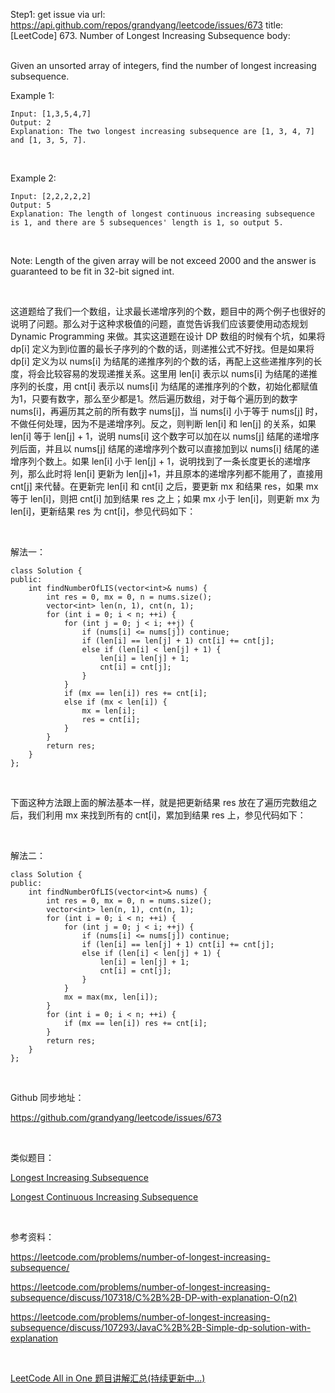 Step1: get issue via url: https://api.github.com/repos/grandyang/leetcode/issues/673 
 title:[LeetCode] 673. Number of Longest Increasing Subsequence 
 body:  
  

Given an unsorted array of integers, find the number of longest increasing subsequence.

Example 1:
    
    
    Input: [1,3,5,4,7]
    Output: 2
    Explanation: The two longest increasing subsequence are [1, 3, 4, 7] and [1, 3, 5, 7].
    

 

Example 2:
    
    
    Input: [2,2,2,2,2]
    Output: 5
    Explanation: The length of longest continuous increasing subsequence is 1, and there are 5 subsequences' length is 1, so output 5.
    

 

Note: Length of the given array will be not exceed 2000 and the answer is guaranteed to be fit in 32-bit signed int.

 

这道题给了我们一个数组，让求最长递增序列的个数，题目中的两个例子也很好的说明了问题。那么对于这种求极值的问题，直觉告诉我们应该要使用动态规划 Dynamic Programming 来做。其实这道题在设计 DP 数组的时候有个坑，如果将 dp[i] 定义为到i位置的最长子序列的个数的话，则递推公式不好找。但是如果将 dp[i] 定义为以 nums[i] 为结尾的递推序列的个数的话，再配上这些递推序列的长度，将会比较容易的发现递推关系。这里用 len[i] 表示以 nums[i] 为结尾的递推序列的长度，用 cnt[i] 表示以 nums[i] 为结尾的递推序列的个数，初始化都赋值为1，只要有数字，那么至少都是1。然后遍历数组，对于每个遍历到的数字 nums[i]，再遍历其之前的所有数字 nums[j]，当 nums[i] 小于等于 nums[j] 时，不做任何处理，因为不是递增序列。反之，则判断 len[i] 和 len[j] 的关系，如果 len[i] 等于 len[j] + 1，说明 nums[i] 这个数字可以加在以 nums[j] 结尾的递增序列后面，并且以 nums[j] 结尾的递增序列个数可以直接加到以 nums[i] 结尾的递增序列个数上。如果 len[i] 小于 len[j] + 1，说明找到了一条长度更长的递增序列，那么此时将 len[i] 更新为 len[j]+1，并且原本的递增序列都不能用了，直接用 cnt[j] 来代替。在更新完 len[i] 和 cnt[i] 之后，要更新 mx 和结果 res，如果 mx 等于 len[i]，则把 cnt[i] 加到结果 res 之上；如果 mx 小于 len[i]，则更新 mx 为 len[i]，更新结果 res 为 cnt[i]，参见代码如下：

 

解法一：
    
    
    class Solution {
    public:
        int findNumberOfLIS(vector<int>& nums) {
            int res = 0, mx = 0, n = nums.size();
            vector<int> len(n, 1), cnt(n, 1);
            for (int i = 0; i < n; ++i) {
                for (int j = 0; j < i; ++j) {
                    if (nums[i] <= nums[j]) continue;
                    if (len[i] == len[j] + 1) cnt[i] += cnt[j];
                    else if (len[i] < len[j] + 1) {
                        len[i] = len[j] + 1;
                        cnt[i] = cnt[j];
                    }
                }
                if (mx == len[i]) res += cnt[i];
                else if (mx < len[i]) {
                    mx = len[i];
                    res = cnt[i];
                }
            }
            return res;
        }
    };

 

下面这种方法跟上面的解法基本一样，就是把更新结果 res 放在了遍历完数组之后，我们利用 mx 来找到所有的 cnt[i]，累加到结果 res 上，参见代码如下：

 

解法二：
    
    
    class Solution {
    public:
        int findNumberOfLIS(vector<int>& nums) {
            int res = 0, mx = 0, n = nums.size();
            vector<int> len(n, 1), cnt(n, 1);
            for (int i = 0; i < n; ++i) {
                for (int j = 0; j < i; ++j) {
                    if (nums[i] <= nums[j]) continue;
                    if (len[i] == len[j] + 1) cnt[i] += cnt[j];
                    else if (len[i] < len[j] + 1) {
                        len[i] = len[j] + 1;
                        cnt[i] = cnt[j];
                    }
                }
                mx = max(mx, len[i]);
            }
            for (int i = 0; i < n; ++i) {
                if (mx == len[i]) res += cnt[i];
            }
            return res;
        }
    };

 

Github 同步地址：

<https://github.com/grandyang/leetcode/issues/673>

 

类似题目：

[Longest Increasing Subsequence](http://www.cnblogs.com/grandyang/p/4938187.html)

[Longest Continuous Increasing Subsequence](http://www.cnblogs.com/grandyang/p/7608976.html)

 

参考资料：

<https://leetcode.com/problems/number-of-longest-increasing-subsequence/>

<https://leetcode.com/problems/number-of-longest-increasing-subsequence/discuss/107318/C%2B%2B-DP-with-explanation-O(n2)>

<https://leetcode.com/problems/number-of-longest-increasing-subsequence/discuss/107293/JavaC%2B%2B-Simple-dp-solution-with-explanation>

 

[LeetCode All in One 题目讲解汇总(持续更新中...)](http://www.cnblogs.com/grandyang/p/4606334.html)
